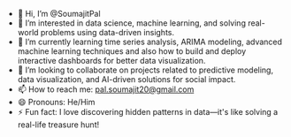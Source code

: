 - 👋 Hi, I’m @SoumajitPal
- 👀 I’m interested in data science, machine learning, and solving real-world problems using data-driven insights.
- 🌱 I’m currently learning time series analysis, ARIMA modeling, advanced machine learning techniques and also how to build and deploy interactive dashboards for better data visualization.
- 💞️ I’m looking to collaborate on projects related to predictive modeling, data visualization, and AI-driven solutions for social impact.
- 📫 How to reach me: pal.soumajit20@gmail.com
- 😄 Pronouns: He/Him
- ⚡ Fun fact: I love discovering hidden patterns in data—it's like solving a real-life treasure hunt!

<!---
SoumajitPal/SoumajitPal is a ✨ special ✨ repository because its `README.md` (this file) appears on your GitHub profile.
You can click the Preview link to take a look at your changes.
--->
